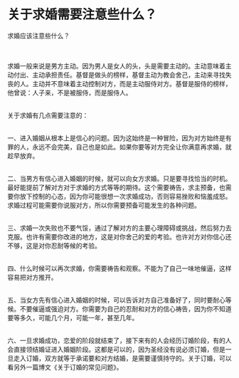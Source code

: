 # 关于求婚需要注意些什么？



<p>求婚应该注意些什么？</p>

<p><br />
&nbsp;<br />
求婚一般来说是男方主动。因为男人是女人的头，头是需要主动的。主动意味着主动付出、主动承担责任。基督是做头的榜样，基督主动为教会舍己，主动来寻找失丧的人。主动并不意味着主动控制对方，而是主动服侍对方。基督是服侍的榜样，他曾说：人子来，不是被服侍，而是服侍人。</p>

<p><br />
关于求婚有几点需要注意的：</p>

<p><br />
一、进入婚姻从根本上是信心的问题。因为这始终是一种冒险，因为对方始终是有罪的人，永远不会完美，自己也是如此。如果你要等对方完全让你满意再求婚，就趁早放弃。</p>

<p><br />
二、当男方有信心进入婚姻的时候，就可以向女方求婚。只是要寻找恰当的时机。最好能提前了解对方对于求婚的方式等等的期待。这个需要祷告，求主预备，也需要你放下控制的心态，因为你可能很想一次求婚成功，否则容易挫败和恼羞成怒。求婚过程可能需要你说服对方，所以你需要预备可能发生的各种问题。</p>

<p><br />
三、求婚一次失败也不要气馁，通过了解对方的主要心理障碍或挑战，然后努力去克服。也许有需要你改进的地方，这是对你舍己的爱的考验。也许对方对你信心还不够，这是对你忍耐等候的考验。</p>

<p><br />
四、什么时候可以再次求婚，你需要祷告和观察。不能为了自己一味地催逼，这样容易把对方推开。</p>

<p><br />
五、当女方先有信心进入婚姻的时候，可以告诉对方自己准备好了，同时要耐心等候。不要催逼或强迫对方。你需要为自己的忍耐和对方的信心祷告，因为你不知道要等多久，可能几个月，可能一年，甚至几年。</p>

<p><br />
六、一旦求婚成功，恋爱的阶段就结束了，接下来有的人会经历订婚阶段，有的人会直接领结婚证进入婚姻阶段。这都是可以的，因为圣经没有说必须订婚，但是一旦走入订婚，双方就等于承诺要和对方结婚，是需要谨慎持守的。关于订婚，可以看另外一篇博文《关于订婚的常见问题》。</p>